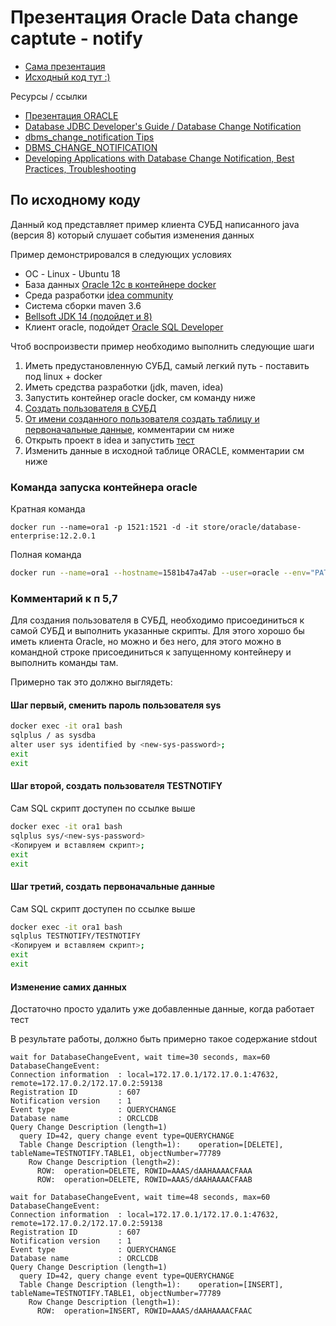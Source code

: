 Презентация Oracle Data change captute - notify
===============================================

* [Сама презентация](https://github.com/gochaorg/samples/blob/master/oracle-db-change-notif2/doc/pres.pdf)
* [Исходный код тут :)](https://github.com/gochaorg/samples/tree/master/oracle-db-change-notif2)

Ресурсы / ссылки

* [Презентация ORACLE](http://www.oraclebi.ru/files/presentations/imelnikov/ChangeNotification.pdf)
* [Database JDBC Developer's Guide / Database Change Notification](https://docs.oracle.com/cd/E11882_01/java.112/e16548/dbchgnf.htm#JJDBC28815)
* [dbms_change_notification Tips](http://www.dba-oracle.com/t_packages_dbms_change_notification.htm)
* [DBMS_CHANGE_NOTIFICATION](https://docs.oracle.com/cd/B19306_01/appdev.102/b14258/d_chngnt.htm#BABEECBE)
* [Developing Applications with Database Change Notification, Best Practices, Troubleshooting](https://docs.oracle.com/cd/B19306_01/B14251_01/adfns_dcn.htm#ADFNS1020)

По исходному коду
-----------------

Данный код представляет пример клиента СУБД написанного java (версия 8) который слушает события изменения данных

Пример демонстрировался в следующих условиях

* ОС - Linux - Ubuntu 18
* База данных [Oracle 12c в контейнере docker](https://hub.docker.com/_/oracle-database-enterprise-edition)
* Среда разработки [idea community](https://www.jetbrains.com/ru-ru/idea/)
* Система сборки maven 3.6
* [Bellsoft JDK 14 (подойдет и 8)](https://bell-sw.com/pages/java-14/)
* Клиент oracle, подойдет [Oracle SQL Developer](https://www.oracle.com/tools/downloads/sqldev-v192-downloads.html)

Чтоб воспроизвести пример необходимо выполнить следующие шаги

1. Иметь предустановленную СУБД, самый легкий путь - поставить под linux + docker
2. Иметь средства разработки (jdk, maven, idea)
3. Запустить контейнер oracle docker, см команду ниже
4. [Создать пользователя в СУБД](https://github.com/gochaorg/samples/blob/master/oracle-db-change-notif2/src/main/resources/create_user.sql)
5. [От имени созданного пользователя создать таблицу и первоначальные данные](https://github.com/gochaorg/samples/blob/master/oracle-db-change-notif2/src/main/resources/create_table.sql), комментарии см ниже
6. Открыть проект в idea и запустить [тест](https://github.com/gochaorg/samples/blob/master/oracle-db-change-notif2/src/test/java/xyz/cofe/sample/oranotif/OraNotifMainTest.java)
7. Изменить данные в исходной таблице ORACLE, комментарии см ниже

### Команда запуска контейнера oracle

Кратная команда

```
docker run --name=ora1 -p 1521:1521 -d -it store/oracle/database-enterprise:12.2.0.1 
```

Полная команда

```bash
docker run --name=ora1 --hostname=1581b47a47ab --user=oracle --env="PATH=/usr/local/sbin:/usr/local/bin:/usr/sbin:/usr/bin:/sbin:/bin" --env="ORACLE_HOME=/u01/app/oracle/product/12.2.0/dbhome_1" --env="ORACLE_SID=ORCL" --volume="/ORCL" -p 1521:1521 --restart=no --detach=true -t store/oracle/database-enterprise:12.2.0.1 /bin/sh -c '/bin/bash /home/oracle/setup/dockerInit.sh
```
### Комментарий к п 5,7

Для создания пользователя в СУБД, необходимо присоединиться к самой СУБД и выполнить указанные скрипты.
Для этого хорошо бы иметь клиента Oracle, но можно и без него, для этого можно в командной строке присоединиться к запущенному контейнеру и выполнить команды там.

Примерно так это должно выглядеть:

#### Шаг первый, сменить пароль пользователя sys

```bash
docker exec -it ora1 bash
sqlplus / as sysdba
alter user sys identified by <new-sys-password>;
exit
exit
```

#### Шаг второй, создать пользователя TESTNOTIFY
Сам SQL скрипт доступен по ссылке выше

```bash
docker exec -it ora1 bash
sqlplus sys/<new-sys-password>
<Копируем и вставляем скрипт>;
exit
exit
```

#### Шаг третий, создать первоначальные данные

Сам SQL скрипт доступен по ссылке выше

```bash
docker exec -it ora1 bash
sqlplus TESTNOTIFY/TESTNOTIFY
<Копируем и вставляем скрипт>;
exit
exit
```

#### Изменение самих данных

Достаточно просто удалить уже добавленные данные, когда работает тест

В результате работы, должно быть примерно такое содержание stdout

    wait for DatabaseChangeEvent, wait time=30 seconds, max=60
    DatabaseChangeEvent:
    Connection information  : local=172.17.0.1/172.17.0.1:47632, remote=172.17.0.2/172.17.0.2:59138
    Registration ID         : 607
    Notification version    : 1
    Event type              : QUERYCHANGE
    Database name           : ORCLCDB
    Query Change Description (length=1)
      query ID=42, query change event type=QUERYCHANGE
      Table Change Description (length=1):    operation=[DELETE], tableName=TESTNOTIFY.TABLE1, objectNumber=77789
        Row Change Description (length=2):
          ROW:  operation=DELETE, ROWID=AAAS/dAAHAAAACFAAA
          ROW:  operation=DELETE, ROWID=AAAS/dAAHAAAACFAAB
    
    wait for DatabaseChangeEvent, wait time=48 seconds, max=60
    DatabaseChangeEvent:
    Connection information  : local=172.17.0.1/172.17.0.1:47632, remote=172.17.0.2/172.17.0.2:59138
    Registration ID         : 607
    Notification version    : 1
    Event type              : QUERYCHANGE
    Database name           : ORCLCDB
    Query Change Description (length=1)
      query ID=42, query change event type=QUERYCHANGE
      Table Change Description (length=1):    operation=[INSERT], tableName=TESTNOTIFY.TABLE1, objectNumber=77789
        Row Change Description (length=1):
          ROW:  operation=INSERT, ROWID=AAAS/dAAHAAAACFAAC

